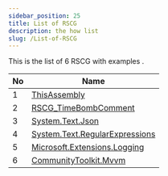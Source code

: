 ```yaml
---
sidebar_position: 25
title: List of RSCG
description: the how list
slug: /List-of-RSCG
---
```


This is the list of 6 RSCG with examples .


| No        | Name  | 
| --------- | ----- | 
|1|[ThisAssembly](/docs/ThisAssembly)|
|2|[RSCG_TimeBombComment](/docs/RSCG_TimeBombComment)|
|3|[System.Text.Json](/docs/System.Text.Json)|
|4|[System.Text.RegularExpressions](/docs/System.Text.RegularExpressions)|
|5|[Microsoft.Extensions.Logging](/docs/Microsoft.Extensions.Logging)|
|6|[CommunityToolkit.Mvvm](/docs/CommunityToolkit.Mvvm)|

